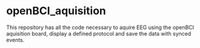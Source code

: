 # openBCI_aquisition
This repository has all the code necessary to aquire EEG using the openBCI aquisition board, display a defined protocol and save the data with synced events.
